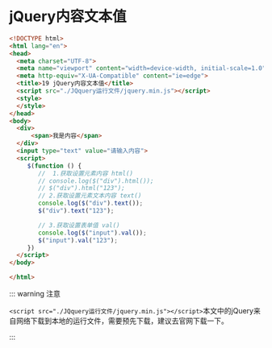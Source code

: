 # jQuery内容文本值

```html
<!DOCTYPE html>
<html lang="en">
<head>
  <meta charset="UTF-8">
  <meta name="viewport" content="width=device-width, initial-scale=1.0">
  <meta http-equiv="X-UA-Compatible" content="ie=edge">
  <title>19 jQuery内容文本值</title>
  <script src="./JQquery运行文件/jquery.min.js"></script>
  <style>
  </style>
</head>
<body>
  <div>
      <span>我是内容</span>
  </div>
  <input type="text" value="请输入内容">
  <script>
     $(function () {
        //  1.获取设置元素内容 html()
        // console.log($("div").html());
        // $("div").html("123");
        // 2.获取设置元素文本内容 text()
        console.log($("div").text());
        $("div").text("123");

        // 3.获取设置表单值 val()
        console.log($("input").val());
        $("input").val("123");
     })
  </script>
</body>

</html>
```

::: warning 注意

`<script src="./JQquery运行文件/jquery.min.js"></script>`本文中的jQuery来自网络下载到本地的运行文件，需要预先下载，建议去官网下载一下。

:::